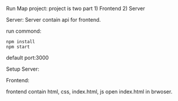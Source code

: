
Run Map project:
project is two part 1) Frontend 2) Server

Server:
Server contain api for frontend.

run commond:

    npm install
    npm start
default port:3000

Setup Server:

Frontend:

frontend contain html, css, index.html, js 
open index.html in brwoser.


